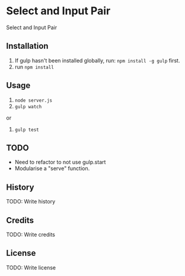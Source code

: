 # Select and Input Pair
Select and Input Pair
## Installation
1. If gulp hasn't been installed globally, run: `npm install -g gulp` first.
1. run `npm install`

## Usage
1. `node server.js`
1. `gulp watch`

or

1. `gulp test`

## TODO
* Need to refactor to not use gulp.start
* Modularise a "serve" function.

## History
TODO: Write history
## Credits
TODO: Write credits
## License
TODO: Write license
